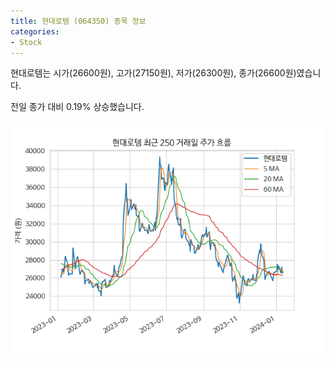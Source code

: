 ```yaml
---
title: 현대로템 (064350) 종목 정보
categories:
- Stock
---
```


현대로템는 시가(26600원), 고가(27150원), 저가(26300원), 종가(26600원)였습니다.

전일 종가 대비 0.19% 상승했습니다.

<!-- more -->

![064350](/assets/stock_images/064350.png)